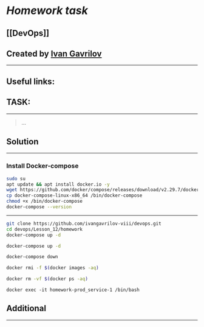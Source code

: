 # ***Homework task***

## [[DevOps]]


## Created by [Ivan Gavrilov](https://github.com/ivangavrilov-viii)
---
## Useful links:



## TASK:
---
> ...

## Solution
---
### Install Docker-compose
```bash
sudo su
apt update && apt install docker.io -y
wget https://github.com/docker/compose/releases/download/v2.29.7/docker-compose-linux-x86_64
cp docker-compose-linux-x86_64 /bin/docker-compose
chmod +x /bin/docker-compose
docker-compose --version
```
---
```bash
git clone https://github.com/ivangavrilov-viii/devops.git
cd devops/Lesson_12/homework
docker-compose up -d
```

```bash
docker-compose up -d
```

```bash
docker-compose down
```

```bash
docker rmi -f $(docker images -aq)
```

```bash
docker rm -vf $(docker ps -aq)
```

```
docker exec -it homework-prod_service-1 /bin/bash
```

## Additional
---
